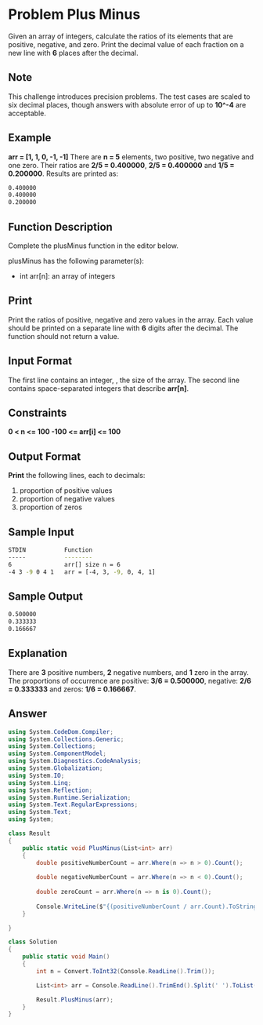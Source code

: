 # Problem Plus Minus

Given an array of integers, calculate the ratios of its elements that are positive, negative, and zero. Print the decimal value of each fraction on a new line with <b>6</b> places after the decimal.

## Note

This challenge introduces precision problems. The test cases are scaled to six decimal places, though answers with absolute error of up to <b>10^-4</b> are acceptable.

## Example

<b>arr = [1, 1, 0, -1, -1]</b>
There are <b>n = 5</b> elements, two positive, two negative and one zero. Their ratios are <b>2/5 = 0.400000</b>, <b>2/5 = 0.400000</b> and <b>1/5 = 0.200000</b>. Results are printed as:
```bash
0.400000
0.400000
0.200000
```

## Function Description

Complete the plusMinus function in the editor below.

plusMinus has the following parameter(s):

- int arr[n]: an array of integers

## Print

Print the ratios of positive, negative and zero values in the array. Each value should be printed on a separate line with <b>6</b> digits after the decimal. The function should not return a value.

## Input Format

The first line contains an integer, , the size of the array.
The second line contains  space-separated integers that describe <b>arr[n]</b>.

## Constraints
<b>
0 < n <= 100
-100 <= arr[i] <= 100
</b>

## Output Format

<b>Print</b> the following  lines, each to  decimals:

 1. proportion of positive values
 2. proportion of negative values
 3. proportion of zeros

## Sample Input
```bash
STDIN           Function
-----           --------
6               arr[] size n = 6
-4 3 -9 0 4 1   arr = [-4, 3, -9, 0, 4, 1]
```

## Sample Output
```bash
0.500000
0.333333
0.166667
```

## Explanation

There are <b>3</b> positive numbers, <b>2</b> negative numbers, and <b>1</b> zero in the array.
The proportions of occurrence are positive: <b>3/6 = 0.500000</b>, negative: <b>2/6 = 0.333333</b> and zeros: <b>1/6 = 0.166667</b>.

## Answer 
```cs
using System.CodeDom.Compiler;
using System.Collections.Generic;
using System.Collections;
using System.ComponentModel;
using System.Diagnostics.CodeAnalysis;
using System.Globalization;
using System.IO;
using System.Linq;
using System.Reflection;
using System.Runtime.Serialization;
using System.Text.RegularExpressions;
using System.Text;
using System;

class Result
{
    public static void PlusMinus(List<int> arr)
    {
        double positiveNumberCount = arr.Where(n => n > 0).Count();
        
        double negativeNumberCount = arr.Where(n => n < 0).Count();
        
        double zeroCount = arr.Where(n => n is 0).Count();
        
        Console.WriteLine($"{(positiveNumberCount / arr.Count).ToString("#0.000000").Replace(',','.')} \n{(negativeNumberCount / arr.Count).ToString("#0.000000").Replace(',','.')} \n{(zeroCount / arr.Count).ToString("#0.000000").Replace(',', '.')}");
    }

}

class Solution
{
    public static void Main()
    {
        int n = Convert.ToInt32(Console.ReadLine().Trim());

        List<int> arr = Console.ReadLine().TrimEnd().Split(' ').ToList().Select(arrTemp => Convert.ToInt32(arrTemp)).ToList();

        Result.PlusMinus(arr);
    }
}
```